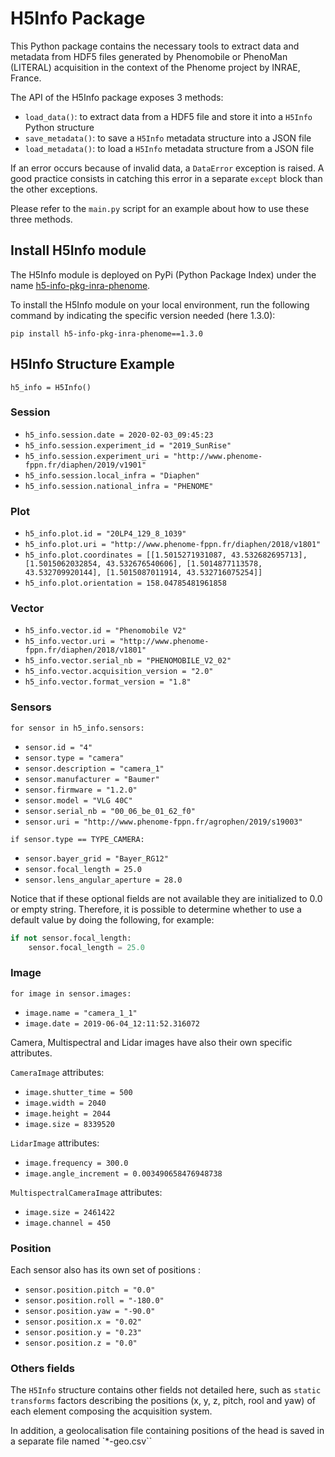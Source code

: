 # H5Info Package

This Python package contains the necessary tools to extract data and metadata from HDF5 files generated by Phenomobile or PhenoMan (LITERAL) acquisition in the context of the Phenome project by INRAE, France.

The API of the H5Info package exposes 3 methods:

- ``load_data()``: to extract data from a HDF5 file and store it into a ``H5Info`` Python structure
- ``save_metadata()``: to save a ``H5Info`` metadata structure into a JSON  file
- ``load_metadata()``: to load a ``H5Info`` metadata structure from a JSON file

If an error occurs because of invalid data, a ``DataError`` exception is raised. A good practice consists in catching this error in a separate ``except`` block than the other exceptions.

Please refer to the ``main.py`` script for an example about how to use these three methods.

## Install H5Info module

The H5Info module is deployed on PyPi (Python Package Index) under the name [h5-info-pkg-inra-phenome](https://pypi.org/project/h5-info-pkg-inra-phenome/).

To install the H5Info module on your local environment, run the following command by indicating the specific version needed (here 1.3.0):

``pip install h5-info-pkg-inra-phenome==1.3.0``

## H5Info Structure Example

``h5_info = H5Info()``

### Session

- ``h5_info.session.date = 2020-02-03_09:45:23``
- ``h5_info.session.experiment_id = "2019_SunRise"``
- ``h5_info.session.experiment_uri = "http://www.phenome-fppn.fr/diaphen/2019/v1901"``
- ``h5_info.session.local_infra = "Diaphen"``
- ``h5_info.session.national_infra = "PHENOME"``

### Plot

- ``h5_info.plot.id = "20LP4_129_8_1039"``
- ``h5_info.plot.uri = "http://www.phenome-fppn.fr/diaphen/2018/v1801"``
- ``h5_info.plot.coordinates = [[1.5015271931087, 43.532682695713], [1.5015062032854, 43.532676540606], [1.5014877113578, 43.532709920144], [1.5015087011914, 43.532716075254]]``
- ``h5_info.plot.orientation = 158.04785481961858``

### Vector

- ``h5_info.vector.id = "Phenomobile V2"``
- ``h5_info.vector.uri = "http://www.phenome-fppn.fr/diaphen/2018/v1801"``
- ``h5_info.vector.serial_nb = "PHENOMOBILE_V2_02"``
- ``h5_info.vector.acquisition_version = "2.0"``
- ``h5_info.vector.format_version = "1.8"``

### Sensors

``for sensor in h5_info.sensors:``

- ``sensor.id = "4"``
- ``sensor.type = "camera"``
- ``sensor.description = "camera_1"``
- ``sensor.manufacturer = "Baumer"``
- ``sensor.firmware = "1.2.0"``
- ``sensor.model = "VLG 40C"``
- ``sensor.serial_nb = "00_06_be_01_62_f0"``
- ``sensor.uri = "http://www.phenome-fppn.fr/agrophen/2019/s19003"``

``if sensor.type == TYPE_CAMERA:``

- ``sensor.bayer_grid = "Bayer_RG12"``
- ``sensor.focal_length = 25.0``
- ``sensor.lens_angular_aperture = 28.0``

Notice that if these optional fields are not available they are initialized to 0.0 or empty string. Therefore, it is possible to determine whether to use a default value by doing the following, for example:

```python
if not sensor.focal_length:
    sensor.focal_length = 25.0
```

### Image

``for image in sensor.images:``

- ``image.name = "camera_1_1"``
- ``image.date = 2019-06-04_12:11:52.316072``

Camera, Multispectral and Lidar images have also their own specific attributes.

``CameraImage`` attributes:

- ``image.shutter_time = 500``
- ``image.width = 2040``
- ``image.height = 2044``
- ``image.size = 8339520``

``LidarImage`` attributes:

- ``image.frequency = 300.0``
- ``image.angle_increment = 0.003490658476948738``

``MultispectralCameraImage`` attributes:

- ``image.size = 2461422``
- ``image.channel = 450``

### Position

Each sensor also has its own set of positions :

- ``sensor.position.pitch = "0.0"``
- ``sensor.position.roll = "-180.0"``
- ``sensor.position.yaw = "-90.0"``
- ``sensor.position.x = "0.02"``
- ``sensor.position.y = "0.23"``
- ``sensor.position.z = "0.0"``

### Others fields

The ``H5Info`` structure contains other fields not detailed here, such as ``static transforms`` factors describing the positions (x, y, z, pitch, rool and yaw) of each element composing the acquisition system.

In addition, a geolocalisation file containing positions of the head is saved in a separate file named `*-geo.csv``